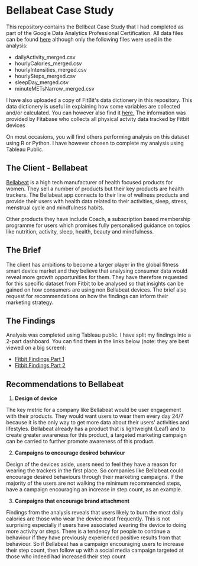 # Bellabeat Case Study

This repository contains the Bellbeat Case Study that I had completed as part of the Google Data Analytics Professional Certification. All data files can be found [here](https://www.kaggle.com/datasets/arashnic/fitbit) although only the following files were used in the analysis:
- dailyActivity_merged.csv
- hourlyCalories_merged.csv
- hourlyIntensities_merged.csv
- hourlySteps_merged.csv
- sleepDay_merged.csv
- minuteMETsNarrow_merged.csv

I have also uploaded a copy of FitBit's data dictionery in this repository. This data dictionery is useful in explaining how some variables are collected and/or calculated. You can however also find it [here.](https://www.fitabase.com/media/1546/fitabasedatadictionary.pdf) The information was provided by Fitabase who collects all physical actvity data tracked by Fitbit devices

On most occasions, you will find others performing analysis on this dataset using R or Python. I have however chosen to complete my analysis using Tableau Public. 

## The Client - Bellabeat

[Bellabeat](https://bellabeat.com/) is a high tech manufacturer of health focused products for women. They sell a number of products but their key products are health trackers. The Bellabeat app connects to their line of wellness products and provide their users with health data related to their activities, sleep, stress, menstrual cycle and mindfulness habits. 

Other products they have include Coach, a subscription based membership programme for users which promises fully personalised guidance on topics like nutrition, activity, sleep, health, beauty and mindfulness.

## The Brief

The client has ambitions to become a larger player in the global fitness smart device market and they believe that analysing consumer data would reveal more growth opportunities for them. They have therefore requested for this specific dataset from Fitbit to be analysed so that insights can be gained on how consumers are using non Bellabeat devices. The brief also request for recommendations on how the findings can inform their marketing strategy.

## The Findings

Analysis was completed using Tableau public. I have split my findings into a 2-part dashboard. You can find them in the links below (note: they are best viewed on a big screen):
- [Fitbit Findings Part 1](https://public.tableau.com/app/profile/karen.lee4168/viz/FitBitTrackerFindingsPart1/FitBitPart1) 
- [Fitbit Findings Part 2](https://public.tableau.com/app/profile/karen.lee4168/viz/FitBitTrackerFindingsPart2/FitBitPart2)

## Recommendations to Bellabeat

1. **Design of device**
 
The key metric for a company like Bellabeat would be user engagement with their products. They would want users to wear them every day 24/7 because it is the only way to get more data about their users' activities and lifestyles. Bellabeat already has a product that is lightweight (Leaf) and to create greater awareness for this product, a targeted marketing campaign can be carried to further promote awareness of this product.

2. **Campaigns to encourage desired behaviour**

Design of the devices aside, users need to feel they have a reason for wearing the trackers in the first place. So companies like Bellabeat could encourage desired behaviours through their marketing campaigns. If the majority of the users are not walking the minimum recommended steps, have a campaign encouraging an increase in step count, as an example. 

3. **Campaigns that encourage brand attachment**

Findings from the analysis reveals that users likely to burn the most daily calories are those who wear the device most frequently. This is not surprising especially if users have associated wearing the device to doing more activity or steps. There is a tendency for people to continue a behaviour if they have previously experienced positive results from that behaviour. So if Bellabeat has a campaign encouraging users to increase their step count, then follow up with a social media campaign targeted at those who indeed had increased their step count
